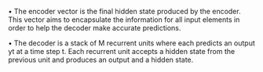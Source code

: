 • The encoder vector is the final hidden state produced by the encoder. This
vector aims to encapsulate the information for all input elements in order to help
the decoder make accurate predictions.

• The decoder is a stack of M recurrent units where each predicts an output yt at a
time step t. Each recurrent unit accepts a hidden state from the previous unit and
produces an output and a hidden state.
